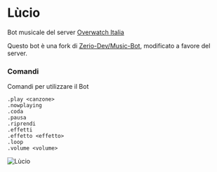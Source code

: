 
# Lùcio
Bot musicale del server [Overwatch Italia](https://discord.gg/overwatchitalia)

Questo bot è una fork di [Zerio-Dev/Music-Bot](https://github.com/ZerioDev/Music-bot), modificato a favore del server.
### Comandi
Comandi per utilizzare il Bot

```
.play <canzone>
.nowplaying
.coda
.pausa 
.riprendi
.effetti   
.effetto <effetto>
.loop
.volume <volume>
```

![Lùcio](https://cdn.discordapp.com/attachments/780836554192191538/789412675733422110/README.png)
